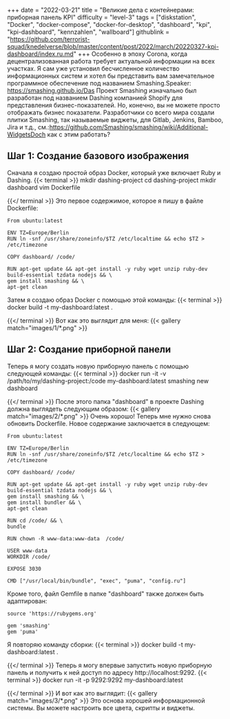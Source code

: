 +++
date = "2022-03-21"
title = "Великие дела с контейнерами: приборная панель KPI"
difficulty = "level-3"
tags = ["diskstation", "Docker", "docker-compose", "docker-for-desktop", "dashboard", "kpi", "kpi-dashboard", "kennzahlen", "wallboard"]
githublink = "https://github.com/terrorist-squad/knedelverse/blob/master/content/post/2022/march/20220327-kpi-dashboard/index.ru.md"
+++
Особенно в эпоху Corona, когда децентрализованная работа требует актуальной информации на всех участках. Я сам уже установил бесчисленное количество информационных систем и хотел бы представить вам замечательное программное обеспечение под названием Smashing.Speaker: https://smashing.github.io/Das Проект Smashing изначально был разработан под названием Dashing компанией Shopify для представления бизнес-показателей. Но, конечно, вы не можете просто отображать бизнес показатели. Разработчики со всего мира создали плитки Smashing, так называемые виджеты, для Gitlab, Jenkins, Bamboo, Jira и т.д., см.:https://github.com/Smashing/smashing/wiki/Additional-WidgetsDoch как с этим работать?
## Шаг 1: Создание базового изображения
Сначала я создаю простой образ Docker, который уже включает Ruby и Dashing.
{{< terminal >}}
mkdir dashing-project
cd dashing-project
mkdir dashboard
vim Dockerfile

{{</ terminal >}}
Это первое содержимое, которое я пишу в файле Dockerfile:
```
From ubuntu:latest
 
ENV TZ=Europe/Berlin
RUN ln -snf /usr/share/zoneinfo/$TZ /etc/localtime && echo $TZ > /etc/timezone

COPY dashboard/ /code/

RUN apt-get update && apt-get install -y ruby wget unzip ruby-dev build-essential tzdata nodejs && \
gem install smashing && \
apt-get clean

```
Затем я создаю образ Docker с помощью этой команды:
{{< terminal >}}
docker build -t my-dashboard:latest .

{{</ terminal >}}
Вот как это выглядит для меня:
{{< gallery match="images/1/*.png" >}}

## Шаг 2: Создание приборной панели
Теперь я могу создать новую приборную панель с помощью следующей команды:
{{< terminal >}}
docker run -it -v /path/to/my/dashing-project:/code my-dashboard:latest smashing new dashboard

{{</ terminal >}}
После этого папка "dashboard" в проекте Dashing должна выглядеть следующим образом:
{{< gallery match="images/2/*.png" >}}
Очень хорошо! Теперь мне нужно снова обновить Dockerfile. Новое содержание заключается в следующем:
```
From ubuntu:latest
 
ENV TZ=Europe/Berlin
RUN ln -snf /usr/share/zoneinfo/$TZ /etc/localtime && echo $TZ > /etc/timezone
 
COPY dashboard/ /code/
 
RUN apt-get update && apt-get install -y ruby wget unzip ruby-dev build-essential tzdata nodejs && \
gem install smashing && \
gem install bundler && \
apt-get clean
 
RUN cd /code/ && \
bundle
 
RUN chown -R www-data:www-data  /code/

USER www-data
WORKDIR /code/

EXPOSE 3030

CMD ["/usr/local/bin/bundle", "exec", "puma", "config.ru"]

```
Кроме того, файл Gemfile в папке "dashboard" также должен быть адаптирован:
```
source 'https://rubygems.org'

gem 'smashing'
gem 'puma'

```
Я повторяю команду сборки:
{{< terminal >}}
docker build -t my-dashboard:latest .

{{</ terminal >}}
Теперь я могу впервые запустить новую приборную панель и получить к ней доступ по адресу http://localhost:9292.
{{< terminal >}}
docker run -it -p 9292:9292 my-dashboard:latest

{{</ terminal >}}
И вот как это выглядит:
{{< gallery match="images/3/*.png" >}}
Это основа хорошей информационной системы. Вы можете настроить все цвета, скрипты и виджеты.
